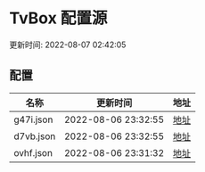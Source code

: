 
# TvBox 配置源

更新时间: 2022-08-07 02:42:05


## 配置

|   名称  | 更新时间  |地址  |
|  ----  | ----  |----  |
|  g47i.json | 2022-08-06 23:32:55 |[地址](https://box.okeybox.top/tv/g47i.json) |
|  d7vb.json | 2022-08-06 23:32:55 |[地址](https://box.okeybox.top/tv/d7vb.json) |
|  ovhf.json | 2022-08-06 23:31:32 |[地址](https://box.okeybox.top/tv/ovhf.json) |
  
    